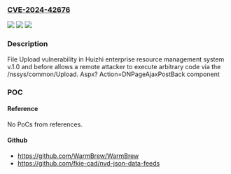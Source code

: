 ### [CVE-2024-42676](https://cve.mitre.org/cgi-bin/cvename.cgi?name=CVE-2024-42676)
![](https://img.shields.io/static/v1?label=Product&message=n%2Fa&color=blue)
![](https://img.shields.io/static/v1?label=Version&message=n%2Fa&color=blue)
![](https://img.shields.io/static/v1?label=Vulnerability&message=n%2Fa&color=brighgreen)

### Description

File Upload vulnerability in Huizhi enterprise resource management system v.1.0 and before allows a remote attacker to execute arbitrary code via the /nssys/common/Upload. Aspx? Action=DNPageAjaxPostBack component

### POC

#### Reference
No PoCs from references.

#### Github
- https://github.com/WarmBrew/WarmBrew
- https://github.com/fkie-cad/nvd-json-data-feeds

